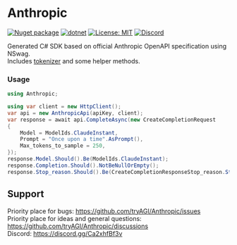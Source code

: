 # Anthropic

[![Nuget package](https://img.shields.io/nuget/vpre/Anthropic)](https://www.nuget.org/packages/Anthropic/)
[![dotnet](https://github.com/tryAGI/Anthropic/actions/workflows/dotnet.yml/badge.svg?branch=main)](https://github.com/tryAGI/Anthropic/actions/workflows/dotnet.yml)
[![License: MIT](https://img.shields.io/github/license/tryAGI/Anthropic)](https://github.com/tryAGI/Anthropic/blob/main/LICENSE.txt)
[![Discord](https://img.shields.io/discord/1115206893015662663?label=Discord&logo=discord&logoColor=white&color=d82679)](https://discord.gg/Ca2xhfBf3v)

Generated C# SDK based on official Anthropic OpenAPI specification using NSwag.  
Includes [tokenizer](https://github.com/tryAGI/Tiktoken) and some helper methods.

### Usage
```csharp
using Anthropic;

using var client = new HttpClient();
var api = new AnthropicApi(apiKey, client);
var response = await api.CompleteAsync(new CreateCompletionRequest
{
    Model = ModelIds.ClaudeInstant,
    Prompt = "Once upon a time".AsPrompt(),
    Max_tokens_to_sample = 250,
});
response.Model.Should().Be(ModelIds.ClaudeInstant);
response.Completion.Should().NotBeNullOrEmpty();
response.Stop_reason.Should().Be(CreateCompletionResponseStop_reason.Stop_sequence);
```

## Support

Priority place for bugs: https://github.com/tryAGI/Anthropic/issues  
Priority place for ideas and general questions: https://github.com/tryAGI/Anthropic/discussions  
Discord: https://discord.gg/Ca2xhfBf3v  